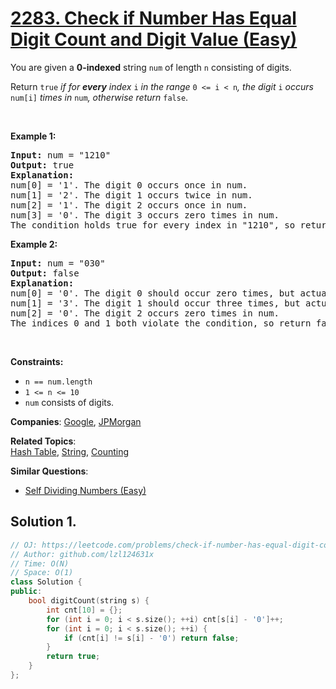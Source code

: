 # [2283. Check if Number Has Equal Digit Count and Digit Value (Easy)](https://leetcode.com/problems/check-if-number-has-equal-digit-count-and-digit-value)

<p>You are given a <strong>0-indexed</strong> string <code>num</code> of length <code>n</code> consisting of digits.</p>
<p>Return <code>true</code> <em>if for <strong>every</strong> index </em><code>i</code><em> in the range </em><code>0 &lt;= i &lt; n</code><em>, the digit </em><code>i</code><em> occurs </em><code>num[i]</code><em> times in </em><code>num</code><em>, otherwise return </em><code>false</code>.</p>
<p>&nbsp;</p>
<p><strong class="example">Example 1:</strong></p>
<pre><strong>Input:</strong> num = "1210"
<strong>Output:</strong> true
<strong>Explanation:</strong>
num[0] = '1'. The digit 0 occurs once in num.
num[1] = '2'. The digit 1 occurs twice in num.
num[2] = '1'. The digit 2 occurs once in num.
num[3] = '0'. The digit 3 occurs zero times in num.
The condition holds true for every index in "1210", so return true.
</pre>
<p><strong class="example">Example 2:</strong></p>
<pre><strong>Input:</strong> num = "030"
<strong>Output:</strong> false
<strong>Explanation:</strong>
num[0] = '0'. The digit 0 should occur zero times, but actually occurs twice in num.
num[1] = '3'. The digit 1 should occur three times, but actually occurs zero times in num.
num[2] = '0'. The digit 2 occurs zero times in num.
The indices 0 and 1 both violate the condition, so return false.
</pre>
<p>&nbsp;</p>
<p><strong>Constraints:</strong></p>
<ul>
	<li><code>n == num.length</code></li>
	<li><code>1 &lt;= n &lt;= 10</code></li>
	<li><code>num</code> consists of digits.</li>
</ul>

**Companies**:
[Google](https://leetcode.com/company/google), [JPMorgan](https://leetcode.com/company/jpmorgan)

**Related Topics**:  
[Hash Table](https://leetcode.com/tag/hash-table/), [String](https://leetcode.com/tag/string/), [Counting](https://leetcode.com/tag/counting/)

**Similar Questions**:
* [Self Dividing Numbers (Easy)](https://leetcode.com/problems/self-dividing-numbers/)

## Solution 1.

```cpp
// OJ: https://leetcode.com/problems/check-if-number-has-equal-digit-count-and-digit-value
// Author: github.com/lzl124631x
// Time: O(N)
// Space: O(1)
class Solution {
public:
    bool digitCount(string s) {
        int cnt[10] = {};
        for (int i = 0; i < s.size(); ++i) cnt[s[i] - '0']++;
        for (int i = 0; i < s.size(); ++i) {
            if (cnt[i] != s[i] - '0') return false;
        }
        return true;
    }
};
```